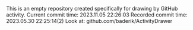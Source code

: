 This is an empty repository created specifically for drawing by GitHub activity.
Current commit time: 2023.11.05 22:26:03
Recorded commit time: 2023.05.30 22:25:14(2)
Look at: github.com/baderik/ActivityDrawer
